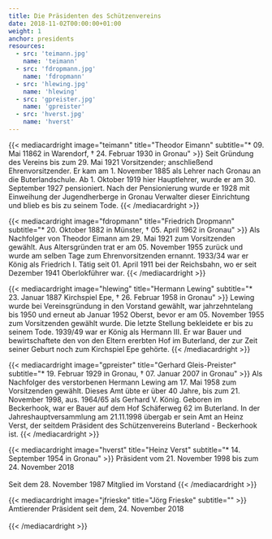 ```yaml
---
title: Die Präsidenten des Schützenvereins
date: 2018-11-02T00:00:00+01:00
weight: 1
anchor: presidents
resources:
  - src: 'teimann.jpg'
    name: 'teimann'
  - src: 'fdropmann.jpg'
    name: 'fdropmann'    
  - src: 'hlewing.jpg'
    name: 'hlewing'
  - src: 'gpreister.jpg'
    name: 'gpreister'
  - src: 'hverst.jpg'
    name: 'hverst'
---
```


{{< mediacardright image="teimann" title="Theodor Eimann" subtitle="* 09. Mai 11862 in Warendorf, † 24. Februar 1930 in Gronau" >}} 
Seit Gründung des Vereins bis zum 29. Mai 1921 Vorsitzender; anschließend Ehrenvorsitzender. 
Er kam am 1. November 1885 als Lehrer nach Gronau an die Buterlandschule. 
Ab 1. Oktober 1919 hier Hauptlehrer, wurde er am 30. September 1927 pensioniert. 
Nach der Pensionierung wurde er 1928 mit Einweihung der Jugendherberge in Gronau Verwalter 
dieser Einrichtung und blieb es bis zu seinem Tode. 
{{< /mediacardright >}}

{{< mediacardright image="fdropmann" title="Friedrich Dropmann" subtitle="* 20. Oktober 1882 in Münster, † 05. April 1962 in Gronau" >}} 
Als Nachfolger von Theodor Eimann am 29. Mai 1921 zum Vorsitzenden gewählt. Aus Altersgründen trat er am 05. November 1955 
zurück und wurde am selben Tage zum Ehrenvorsitzenden ernannt. 1933/34 war er König als Friedrich I. 
Tätig seit 01. April 1911 bei der Reichsbahn, wo er seit Dezember 1941 Oberlokführer war.
{{< /mediacardright >}}


{{< mediacardright image="hlewing" title="Hermann Lewing" subtitle="* 23. Januar 1887 Kirchspiel Epe, † 26. Februar 1958 in Gronau" >}} 
Lewing wurde bei Vereinsgründung in den Vorstand gewählt, war jahrzehntelang bis 1950 und erneut ab Januar 1952 Oberst, 
bevor er am 05. November 1955 zum Vorsitzenden gewählt wurde. Die letzte Stellung bekleidete er bis zu seinem Tode. 
1939/49 war er König als Hermann III. Er war Bauer und bewirtschaftete den von den Eltern ererbten Hof im Buterland, 
der zur Zeit seiner Geburt noch zum Kirchspiel Epe gehörte. 
{{< /mediacardright >}}

{{< mediacardright image="gpreister" title="Gerhard Gleis-Preister" subtitle="* 19. Februar 1929 in Gronau, † 07. Januar 2007 in Gronau" >}} 
Als Nachfolger des verstorbenen Hermann Lewing am 17. Mai 1958 zum Vorsitzenden gewählt. Dieses Amt übte er über 40 Jahre, 
bis zum 21. November 1998, aus. 1964/65 als Gerhard V. König. Geboren im Beckerhook, war er Bauer auf dem Hof Schäferweg 62 
im Buterland. In der Jahreshauptversammlung am 21.11.1998 übergab er sein Amt an Heinz Verst, der seitdem Präsident 
des Schützenvereins Buterland - Beckerhook ist. 
{{< /mediacardright >}}

{{< mediacardright image="hverst" title="Heinz Verst" subtitle="* 14. September 1954 in Gronau" >}} 
Präsident vom 21. November 1998 bis zum 24. November 2018<br>  
Seit dem 28. November 1987 Mitglied im Vorstand
{{< /mediacardright >}}

{{< mediacardright image="jfrieske" title="Jörg Frieske" subtitle="" >}} 
Amtierender Präsident seit dem, 24. November 2018<br>  
{{< /mediacardright >}}